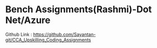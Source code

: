 # Bench Assignments(Rashmi)-Dot Net/Azure
Github Link : https://github.com/Sayantan-git/CCA_Upskilling_Coding_Assignments
